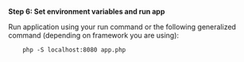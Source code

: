 
**Step 6: Set environment variables and run app**

Run application using your run command or the following generalized command (depending on framework you are using):

```
    php -S localhost:8080 app.php
```
